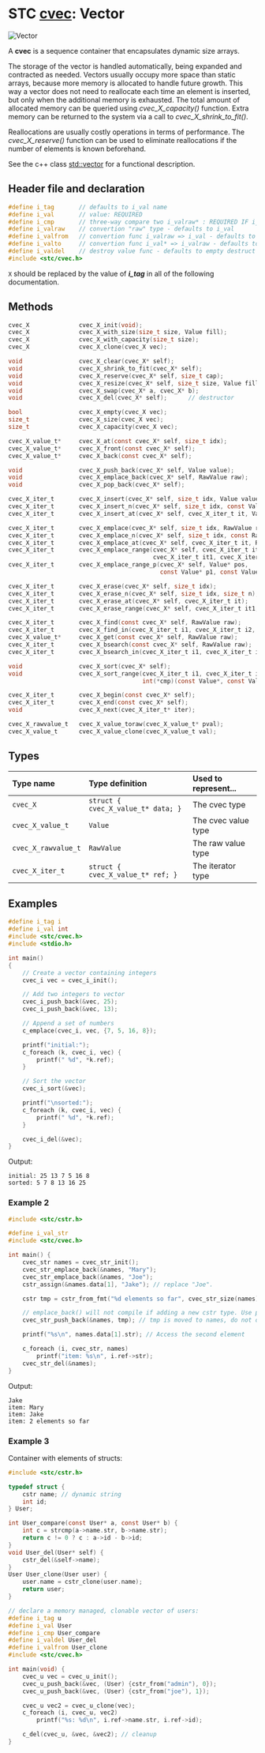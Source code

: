 # STC [cvec](../include/stc/cvec.h): Vector
![Vector](pics/vector.jpg)

A **cvec** is a sequence container that encapsulates dynamic size arrays.

The storage of the vector is handled automatically, being expanded and contracted as needed. Vectors usually occupy more space than static arrays, because more memory is allocated to handle future growth. This way a vector does not need to reallocate each time an element is inserted, but only when the additional memory is exhausted. The total amount of allocated memory can be queried using *cvec_X_capacity()* function. Extra memory can be returned to the system via a call to *cvec_X_shrink_to_fit()*.

Reallocations are usually costly operations in terms of performance. The *cvec_X_reserve()* function can be used to eliminate reallocations if the number of elements is known beforehand.

See the c++ class [std::vector](https://en.cppreference.com/w/cpp/container/vector) for a functional description.

## Header file and declaration

```c
#define i_tag       // defaults to i_val name
#define i_val       // value: REQUIRED
#define i_cmp       // three-way compare two i_valraw* : REQUIRED IF i_valraw is a non-integral type
#define i_valraw    // convertion "raw" type - defaults to i_val
#define i_valfrom   // convertion func i_valraw => i_val - defaults to plain copy
#define i_valto     // convertion func i_val* => i_valraw - defaults to plain copy
#define i_valdel    // destroy value func - defaults to empty destruct
#include <stc/cvec.h>
```
`X` should be replaced by the value of ***i_tag*** in all of the following documentation.

## Methods

```c
cvec_X              cvec_X_init(void);
cvec_X              cvec_X_with_size(size_t size, Value fill);
cvec_X              cvec_X_with_capacity(size_t size);
cvec_X              cvec_X_clone(cvec_X vec);

void                cvec_X_clear(cvec_X* self);
void                cvec_X_shrink_to_fit(cvec_X* self);
void                cvec_X_reserve(cvec_X* self, size_t cap);
void                cvec_X_resize(cvec_X* self, size_t size, Value fill);
void                cvec_X_swap(cvec_X* a, cvec_X* b);
void                cvec_X_del(cvec_X* self);      // destructor

bool                cvec_X_empty(cvec_X vec);
size_t              cvec_X_size(cvec_X vec);
size_t              cvec_X_capacity(cvec_X vec);

cvec_X_value_t*     cvec_X_at(const cvec_X* self, size_t idx);
cvec_X_value_t*     cvec_X_front(const cvec_X* self);
cvec_X_value_t*     cvec_X_back(const cvec_X* self);

void                cvec_X_push_back(cvec_X* self, Value value);
void                cvec_X_emplace_back(cvec_X* self, RawValue raw);
void                cvec_X_pop_back(cvec_X* self);

cvec_X_iter_t       cvec_X_insert(cvec_X* self, size_t idx, Value value);                        // move value 
cvec_X_iter_t       cvec_X_insert_n(cvec_X* self, size_t idx, const Value[] arr, size_t n);      // move arr values
cvec_X_iter_t       cvec_X_insert_at(cvec_X* self, cvec_X_iter_t it, Value value);               // move value 

cvec_X_iter_t       cvec_X_emplace(cvec_X* self, size_t idx, RawValue raw);
cvec_X_iter_t       cvec_X_emplace_n(cvec_X* self, size_t idx, const RawValue[] arr, size_t n);
cvec_X_iter_t       cvec_X_emplace_at(cvec_X* self, cvec_X_iter_t it, RawValue raw);
cvec_X_iter_t       cvec_X_emplace_range(cvec_X* self, cvec_X_iter_t it, 
                                         cvec_X_iter_t it1, cvec_X_iter_t it2);                 // will clone
cvec_X_iter_t       cvec_X_emplace_range_p(cvec_X* self, Value* pos, 
                                           const Value* p1, const Value* p2);

cvec_X_iter_t       cvec_X_erase(cvec_X* self, size_t idx);
cvec_X_iter_t       cvec_X_erase_n(cvec_X* self, size_t idx, size_t n);
cvec_X_iter_t       cvec_X_erase_at(cvec_X* self, cvec_X_iter_t it);
cvec_X_iter_t       cvec_X_erase_range(cvec_X* self, cvec_X_iter_t it1, cvec_X_iter_t it2);

cvec_X_iter_t       cvec_X_find(const cvec_X* self, RawValue raw);
cvec_X_iter_t       cvec_X_find_in(cvec_X_iter_t i1, cvec_X_iter_t i2, RawValue raw);
cvec_X_value_t*     cvec_X_get(const cvec_X* self, RawValue raw);                             // return NULL if not found
cvec_X_iter_t       cvec_X_bsearch(const cvec_X* self, RawValue raw);
cvec_X_iter_t       cvec_X_bsearch_in(cvec_X_iter_t i1, cvec_X_iter_t i2, RawValue raw);

void                cvec_X_sort(cvec_X* self);
void                cvec_X_sort_range(cvec_X_iter_t i1, cvec_X_iter_t i2,
                                      int(*cmp)(const Value*, const Value*));

cvec_X_iter_t       cvec_X_begin(const cvec_X* self);
cvec_X_iter_t       cvec_X_end(const cvec_X* self);
void                cvec_X_next(cvec_X_iter_t* iter);

cvec_X_rawvalue_t   cvec_X_value_toraw(cvec_X_value_t* pval);
cvec_X_value_t      cvec_X_value_clone(cvec_X_value_t val);
```

## Types

| Type name            | Type definition                     | Used to represent...   |
|:---------------------|:------------------------------------|:-----------------------|
| `cvec_X`             | `struct { cvec_X_value_t* data; }`  | The cvec type          |
| `cvec_X_value_t`     | `Value`                             | The cvec value type    |
| `cvec_X_rawvalue_t`  | `RawValue`                          | The raw value type     |
| `cvec_X_iter_t`      | `struct { cvec_X_value_t* ref; }`   | The iterator type      |

## Examples
```c
#define i_tag i
#define i_val int
#include <stc/cvec.h>
#include <stdio.h>

int main()
{
    // Create a vector containing integers
    cvec_i vec = cvec_i_init();

    // Add two integers to vector
    cvec_i_push_back(&vec, 25);
    cvec_i_push_back(&vec, 13);

    // Append a set of numbers
    c_emplace(cvec_i, vec, {7, 5, 16, 8});

    printf("initial:");
    c_foreach (k, cvec_i, vec) {
        printf(" %d", *k.ref);
    }

    // Sort the vector
    cvec_i_sort(&vec);

    printf("\nsorted:");
    c_foreach (k, cvec_i, vec) {
        printf(" %d", *k.ref);
    }

    cvec_i_del(&vec);
}
```
Output:
```
initial: 25 13 7 5 16 8
sorted: 5 7 8 13 16 25
```
### Example 2
```c
#include <stc/cstr.h>

#define i_val_str
#include <stc/cvec.h>

int main() {
    cvec_str names = cvec_str_init();
    cvec_str_emplace_back(&names, "Mary");
    cvec_str_emplace_back(&names, "Joe");
    cstr_assign(&names.data[1], "Jake"); // replace "Joe".

    cstr tmp = cstr_from_fmt("%d elements so far", cvec_str_size(names));

    // emplace_back() will not compile if adding a new cstr type. Use push_back():
    cvec_str_push_back(&names, tmp); // tmp is moved to names, do not del() it.

    printf("%s\n", names.data[1].str); // Access the second element

    c_foreach (i, cvec_str, names)
        printf("item: %s\n", i.ref->str);
    cvec_str_del(&names);
}
```
Output:
```
Jake
item: Mary
item: Jake
item: 2 elements so far
```
### Example 3

Container with elements of structs:
```c
#include <stc/cstr.h>

typedef struct {
    cstr name; // dynamic string
    int id;
} User;

int User_compare(const User* a, const User* b) {
    int c = strcmp(a->name.str, b->name.str);
    return c != 0 ? c : a->id - b->id;
}
void User_del(User* self) {
    cstr_del(&self->name);
}
User User_clone(User user) {
    user.name = cstr_clone(user.name);
    return user;
}

// declare a memory managed, clonable vector of users:
#define i_tag u
#define i_val User
#define i_cmp User_compare
#define i_valdel User_del
#define i_valfrom User_clone
#include <stc/cvec.h>

int main(void) {
    cvec_u vec = cvec_u_init();
    cvec_u_push_back(&vec, (User) {cstr_from("admin"), 0});
    cvec_u_push_back(&vec, (User) {cstr_from("joe"), 1});

    cvec_u vec2 = cvec_u_clone(vec);
    c_foreach (i, cvec_u, vec2)
        printf("%s: %d\n", i.ref->name.str, i.ref->id);

    c_del(cvec_u, &vec, &vec2); // cleanup
}
```
